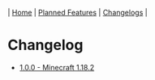 | [Home](https://space-rift.github.io/SpaceRift) | [Planned Features](https://space-rift.github.io/SpaceRift/Planned-Features) | [Changelogs](https://space-rift.github.io/SpaceRift/Changelog) | 
# Changelog
- [1.0.0 - Minecraft 1.18.2](https://space-rift.github.io/SpaceRift/changelogs/Changelog-1.0.0)
